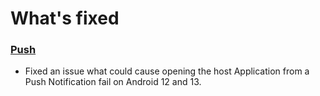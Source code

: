 # What's fixed

### [Push](https://github.com/emartech/android-emarsys-sdk/wiki#2-push)

* Fixed an issue what could cause opening the host Application from a Push Notification fail on
  Android 12 and 13.